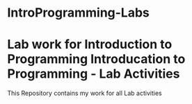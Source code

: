# IntroProgramming-Labs
Lab work for Introduction to Programming
Introducation to Programming - Lab Activities
=============================================
This Repository contains my work for all Lab activities
